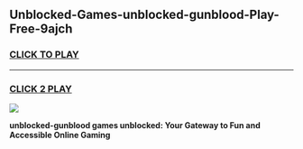 
## Unblocked-Games-unblocked-gunblood-Play-Free-9ajch
<h3>
<a href="https://premium76.site?title=unblocked-gunblood&ref=23A">CLICK TO PLAY</a></h3>
<hr>

<h3>
<a href="https://premium76.site?title=unblocked-gunblood&ref=23A">CLICK 2 PLAY</a>
  
</h3>

<a href="https://premium76.site?title=unblocked-gunblood&ref=23A"><img src="https://clearcache.store/games.png"></a>


**unblocked-gunblood games unblocked: Your Gateway to Fun and Accessible Online Gaming**
